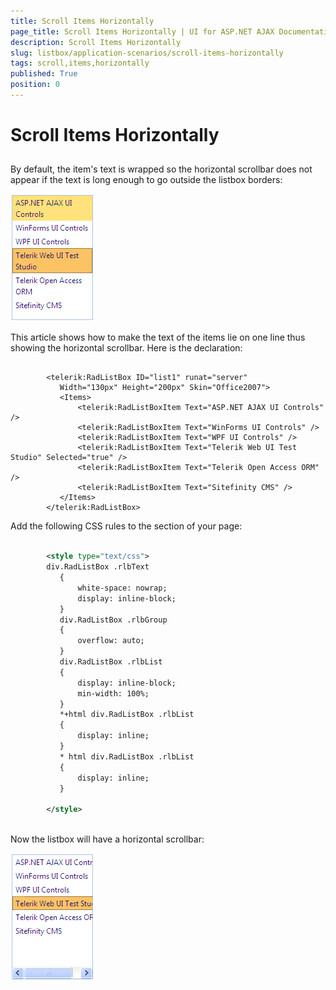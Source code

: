 ```yaml
---
title: Scroll Items Horizontally
page_title: Scroll Items Horizontally | UI for ASP.NET AJAX Documentation
description: Scroll Items Horizontally
slug: listbox/application-scenarios/scroll-items-horizontally
tags: scroll,items,horizontally
published: True
position: 0
---
```


# Scroll Items Horizontally



## 

By default, the item's text is wrapped so the horizontal scrollbar does not appear if the text is long enough to go outside the listbox borders:

![No scroll](images/listbox_no_scroll.png)

This article shows how to make the text of the items lie on one line thus showing the horizontal scrollbar. Here is the declaration:

````ASPNET
	     
	    <telerik:RadListBox ID="list1" runat="server"
	       Width="130px" Height="200px" Skin="Office2007">
	       <Items>
	           <telerik:RadListBoxItem Text="ASP.NET AJAX UI Controls" />
	           <telerik:RadListBoxItem Text="WinForms UI Controls" />
	           <telerik:RadListBoxItem Text="WPF UI Controls" />
	           <telerik:RadListBoxItem Text="Telerik Web UI Test Studio" Selected="true" />
	           <telerik:RadListBoxItem Text="Telerik Open Access ORM" />
	           <telerik:RadListBoxItem Text="Sitefinity CMS" />
	       </Items>
	    </telerik:RadListBox> 
````



Add the following CSS rules to the <HEAD> section of your page:

````XML
	     
	    <style type="text/css">
	    div.RadListBox .rlbText
	       {
	           white-space: nowrap;
	           display: inline-block;
	       }
	       div.RadListBox .rlbGroup
	       {
	           overflow: auto;
	       }
	       div.RadListBox .rlbList
	       {
	           display: inline-block;
	           min-width: 100%;
	       }
	       *+html div.RadListBox .rlbList
	       {
	           display: inline;
	       }
	       * html div.RadListBox .rlbList
	       {
	           display: inline;
	       }
	
	    </style> 
				
````



Now the listbox will have a horizontal scrollbar:

![Horizontal Scrolling](images/listbox_horizontal_scrolling.png)
